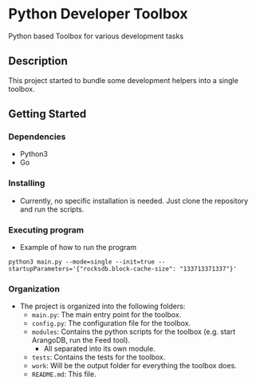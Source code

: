 # Python Developer Toolbox

Python based Toolbox for various development tasks

## Description

This project started to bundle some development helpers into a single toolbox.

## Getting Started

### Dependencies

* Python3
* Go

### Installing

* Currently, no specific installation is needed. Just clone the repository and run the scripts.

### Executing program

* Example of how to run the program

```
python3 main.py --mode=single --init=true --startupParameters='{"rocksdb.block-cache-size": "133713371337"}'
```

### Organization

* The project is organized into the following folders:
    * `main.py`: The main entry point for the toolbox.
    * `config.py`: The configuration file for the toolbox.
    * `modules`: Contains the python scripts for the toolbox (e.g. start ArangoDB, run the Feed tool).
      * All separated into its own module.
    * `tests`: Contains the tests for the toolbox.
    * `work`: Will be the output folder for everything the toolbox does.
    * `README.md`: This file.